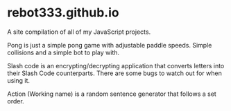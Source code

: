 # rebot333.github.io
A site compilation of all of my JavaScript projects.

Pong is just a simple pong game with adjustable paddle speeds. Simple collisions and a simple bot to play with.

Slash code is an encrypting/decrypting application that converts letters into their Slash Code counterparts.
There are some bugs to watch out for when using it.

Action (Working name) is a random sentence generator that follows a set order.
